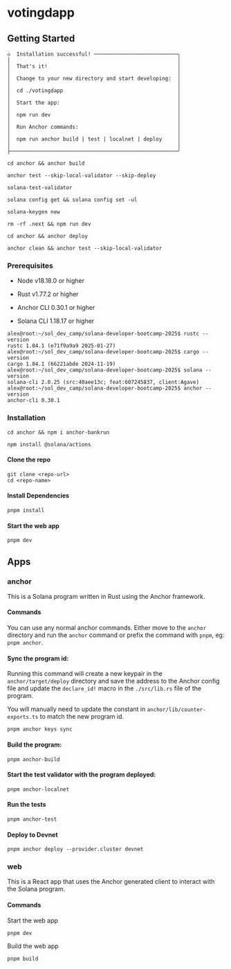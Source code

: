 # votingdapp

## Getting Started

```shell
◇  Installation successful! ───────────────────────────╮
│                                                      │
│  That's it!                                          │
│                                                      │
│  Change to your new directory and start developing:  │
│                                                      │
│  cd ./votingdapp                                     │
│                                                      │
│  Start the app:                                      │
│                                                      │
│  npm run dev                                         │
│                                                      │
│  Run Anchor commands:                                │
│                                                      │
│  npm run anchor build | test | localnet | deploy     │
│                                                      │
├──────────────────────────────────────────────────────╯

cd anchor && anchor build

anchor test --skip-local-validator --skip-deploy

solana-test-validator

solana config get && solana config set -ul

solana-keygen new

rm -rf .next && npm run dev

cd anchor && anchor deploy

anchor clean && anchor test --skip-local-validator
```

### Prerequisites

- Node v18.18.0 or higher

- Rust v1.77.2 or higher
- Anchor CLI 0.30.1 or higher
- Solana CLI 1.18.17 or higher

```shell
alex@root:~/sol_dev_camp/solana-developer-bootcamp-2025$ rustc --version
rustc 1.84.1 (e71f9a9a9 2025-01-27)
alex@root:~/sol_dev_camp/solana-developer-bootcamp-2025$ cargo --version
cargo 1.84.1 (66221abde 2024-11-19)
alex@root:~/sol_dev_camp/solana-developer-bootcamp-2025$ solana --version
solana-cli 2.0.25 (src:40aee13c; feat:607245837, client:Agave)
alex@root:~/sol_dev_camp/solana-developer-bootcamp-2025$ anchor --version
anchor-cli 0.30.1
```

### Installation

```shell
cd anchor && npm i anchor-bankrun

npm install @solana/actions
```

#### Clone the repo

```shell
git clone <repo-url>
cd <repo-name>
```

#### Install Dependencies

```shell
pnpm install
```

#### Start the web app

```
pnpm dev
```

## Apps

### anchor

This is a Solana program written in Rust using the Anchor framework.

#### Commands

You can use any normal anchor commands. Either move to the `anchor` directory and run the `anchor` command or prefix the command with `pnpm`, eg: `pnpm anchor`.

#### Sync the program id:

Running this command will create a new keypair in the `anchor/target/deploy` directory and save the address to the Anchor config file and update the `declare_id!` macro in the `./src/lib.rs` file of the program.

You will manually need to update the constant in `anchor/lib/counter-exports.ts` to match the new program id.

```shell
pnpm anchor keys sync
```

#### Build the program:

```shell
pnpm anchor-build
```

#### Start the test validator with the program deployed:

```shell
pnpm anchor-localnet
```

#### Run the tests

```shell
pnpm anchor-test
```

#### Deploy to Devnet

```shell
pnpm anchor deploy --provider.cluster devnet
```

### web

This is a React app that uses the Anchor generated client to interact with the Solana program.

#### Commands

Start the web app

```shell
pnpm dev
```

Build the web app

```shell
pnpm build
```
